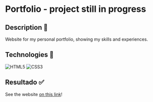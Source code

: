
# Portfolio - project still in progress

## Description 📑
Website for my personal portfolio, showing my skills and experiences.

## Technologies 🔧
![HTML5](https://img.shields.io/badge/HTML5-000?style=for-the-badge&logo=html5) ![CSS3](https://img.shields.io/badge/CSS3-000?style=for-the-badge&logo=css3&logoColor=264CE4)
## Resultado ✅
See the website [on this link](https://watanabejuliane.github.io/portfolio/)!
